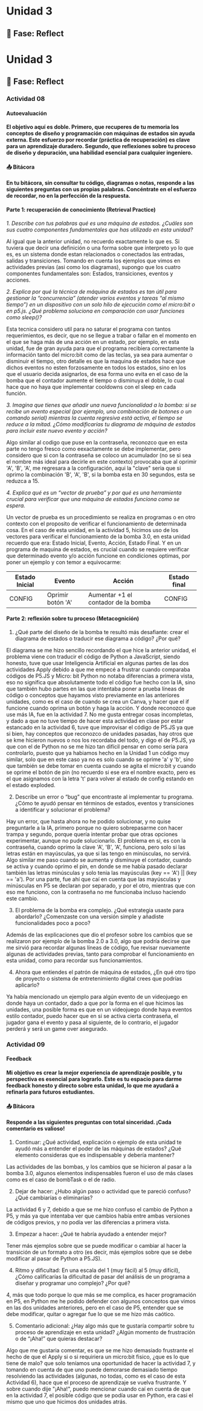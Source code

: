 # Unidad 3


## 🤔 Fase: Reflect

# Unidad 3


## 🤔 Fase: Reflect

### Actividad 08

#### Autoevaluación

#### El objetivo aquí es doble. Primero, que recuperes de tu memoria los conceptos de diseño y programación con máquinas de estados sin ayuda externa. Este esfuerzo por recordar (práctica de recuperación) es clave para un aprendizaje duradero. Segundo, que reflexiones sobre tu proceso de diseño y depuración, una habilidad esencial para cualquier ingeniero.

#### 📤 Bitácora

#### En tu bitácora, sin consultar tu código, diagramas o notas, responde a las siguientes preguntas con us propias palabras. Concéntrate en el esfuerzo de recordar, no en la perfección de la respuesta.

#### Parte 1: recuperación de conocimiento (Retrieval Practice)

*1. Describe con tus palabras qué es una máquina de estados. ¿Cuáles son sus cuatro componentes fundamentales que has utilizado en esta unidad?*

Al igual que la anterior unidad, no recuerdo exactamente lo que es. Si tuviera que decir una definición o una forma sobre que interpreto yo lo que es, es un sistema donde estan relacionados o conectados las entradas, salidas y transiciones. Tomando en cuenta los ejemplos que vimos en actividades previas (asi como los diagramas), supongo que los cuatro componentes fundamentales son: Estados, transiciones, eventos y acciones.

*2. Explica por qué la técnica de máquina de estados es tan útil para gestionar la “concurrencia” (atender varios eventos y tareas “al mismo tiempo”) en un dispositivo con un solo hilo de ejecución como el micro:bit o en p5.js. ¿Qué problema soluciona en comparación con usar funciones como sleep()?*

Esta tecnica considero util para no saturar el programa con tantos requerimientos, es decir, que no se llegue a trabar o fallar en el momento en el que se haga más de una acción en un estado, por ejemplo, en esta unidad, fue de gran ayuda para que el programa recibiera correctamente la información tanto del micro:bit como de las teclas, ya sea para aumentar o disminuir el tiempo, otro detalle es que la maquina de estados hace que dichos eventos no esten forzosamente en todos los estados, sino en los que el usuario decida asignarlos, de esa forma uno evita en el caso de la bomba que el contador aumente el tiempo o disminuya el doble, lo cual hace que no haya que implementar cooldowns con el sleep en cada función.
   
*3. Imagina que tienes que añadir una nueva funcionalidad a la bomba: si se recibe un evento especial (por ejemplo, una combinación de botones o un comando serial) mientras la cuenta regresiva está activa, el tiempo se reduce a la mitad. ¿Cómo modificarías tu diagrama de máquina de estados para incluir este nuevo evento y acción?*

Algo similar al codigo que puse en la contraseña, reconozco que en esta parte no tengo fresco como eexactamente se debe implementar, pero considero que si con la contraseña se coloco un acumulador (no se si sea el nombre más ideal para decirle en este contexto) provocaba que al oprimir 'A', 'B', 'A', me regresara a la configuración, aqui la "clave" seria que si oprimo la combinación 'B', 'A', 'B', si la bomba esta en 30 segundos, esta se reduzca a 15.
   
*4. Explica qué es un “vector de prueba” y por qué es una herramienta crucial para verificar que una máquina de estados funciona como se espera.*

Un vector de prueba es un procedimiento se realiza en programas o en otro contexto con el proposito de verificar el funcionamiento de determinada cosa. En el caso de esta unidad, en la actividad 5, hicimos uso de los vectores para verificar el funcionamiento de la bomba 3.0, en esta unidad recuerdo que era: Estado Inicial, Evento, Acción, Estado Final. 
Y en un programa de maquina de estados, es crucial cuando se requiere verificar que determinado evento y/o acción funcione en condiciones optimas, por poner un ejemplo y con temor a equivocarme:

| Estado Inicial | Evento | Acción | Estado final |
|----------------|----------------|----------------|----------------|
| CONFIG | Oprimir botón 'A' | Aumentar +1 el contador de la bomba | CONFIG |
   
#### Parte 2: reflexión sobre tu proceso (Metacognición)

1. ¿Qué parte del diseño de la bomba te resultó más desafiante: crear el diagrama de estados o traducir ese diagrama a código? ¿Por qué?

El diagrama se me hizo sencillo recordando el que hice la anterior unidad, el problema viene con traducir el código de Python a JavaScript, siendo honesto, tuve que usar Inteligencia Artificial en algunas partes de las dos actividades Apply debido a que me empecé a frustrar cuando comparaba códigos de P5.JS y Micro: bit Python no notaba diferencias a primera vista, eso no significa que absolutamente todo el código fue hecho con la IA, sino que también hubo partes en las que intentaba poner a prueba líneas de código o conceptos que hayamos visto previamente en las anteriores unidades, como es el caso de cuando se crea un Canva, y hacer que el if funcione cuando oprima un botón y haga la acción. Y donde reconozco que use más IA, fue en la actividad 7. No me gusta entregar cosas incompletas, y dado a que no tuve tiempo de hacer esta actividad en clase por estar estancado en la actividad 6, tuve que improvisar el código de P5.JS ya que si bien, hay conceptos que reconozco de unidades pasadas, hay otros que se kme hicieron nuevos o nos los recordaba del todo, y digo el de P5.JS, ya que con el de Python no se me hizo tan difícil pensar en como seria para controlarlo, puesto que ya habiamos hecho en la Unidad 1 un código muy similar, solo que en este caso ya no es solo cuando se oprime 'a' y 'b', sino que también se debe tomar en cuenta cuando se agita el micro:bit y cuando se oprime el botón de pin (no recuerdo si ese era el nombre exacto, pero es el que asignamos con la letra 't' para volver al estado de config estando en el estado exploded.
   
2. Describe un error o “bug” que encontraste al implementar tu programa. ¿Cómo te ayudó pensar en términos de estados, eventos y transiciones a identificar y solucionar el problema?

Hay un error, que hasta ahora no he podido solucionar, y no quise preguntarle a la IA, primero porque no quiero sobrepasarme con hacer trampa y segundo, porque quería intentar probar que otras opciones experimentar, aunque no pude solucionarlo. El problema en si, es con la contraseña, cuando oprimo la clave 'A', 'B', 'A', funciona, pero solo si las letras están en mayúsculas, ya que si las tengo en minúsculas, no servirá. Algo similar me paso cuando se aumenta y disminuye el contador, cuando se activa y cuando oprimo el pin, en donde se me había pasado declarar también las letras minúsculas y solo tenia las mayúsculas (key == 'A') || (key == 'a'). Por una parte, fue ahí que caí en cuenta que las mayúsculas y minúsculas en P5 se declaran por separado, y por el otro, mientras que con eso me funciono, con la contraseña no me funcionaba incluso haciendo este cambio.
   
3. El problema de la bomba era complejo. ¿Qué estrategia usaste para abordarlo? ¿Comenzaste con una versión simple y añadiste funcionalidades poco a poco?

Además de las explicaciones que dio el profesor sobre los cambios que se realizaron por ejemplo de la bomba 2.0 a 3.0, algo que podría decirse que me sirvió para recordar algunas líneas de código, fue revisar nuevamente algunas de actividades previas, tanto para comprobar el funcionamiento en esta unidad, como para recordar sus funcionamientos.
   
4. Ahora que entiendes el patrón de máquina de estados, ¿En qué otro tipo de proyecto o sistema de entretenimiento digital crees que podrías aplicarlo?

Ya había mencionado un ejemplo para algún evento de un videojuego en donde haya un contador, dado a que por la forma en el que hicimos las unidades, una posible forma es que en un videojuego donde haya eventos estilo contador, puedo hacer que en si se activa cierta contraseña, el jugador gana el evento y pasa al siguiente, de lo contrario, el jugador perderá y será un game over asegurado. 

### Actividad 09

#### Feedback

#### Mi objetivo es crear la mejor experiencia de aprendizaje posible, y tu perspectiva es esencial para lograrlo. Este es tu espacio para darme feedback honesto y directo sobre esta unidad, lo que me ayudará a refinarla para futuros estudiantes.

#### 📤 Bitácora

#### Responde a las siguientes preguntas con total sinceridad. ¡Cada comentario es valioso!

1. Continuar: ¿Qué actividad, explicación o ejemplo de esta unidad te ayudó más a entender el poder de las máquinas de estados? ¿Qué elemento consideras que es indispensable y debería mantener?

Las actividades de las bombas, y los cambios que se hicieron al pasar a la bomba 3.0, algunos elementos indispensables fueron el uso de más clases como es el caso de bombTask o el de radio.
   
2. Dejar de hacer: ¿Hubo algún paso o actividad que te pareció confuso? ¿Qué cambiarías o eliminarías?

La actividad 6 y 7, debido a que se me hizo confuso el cambio de Python a P5, y más ya que intentaba ver que cambios había entre ambas versiones de códigos previos, y no podía ver las diferencias a primera vista.
   
3. Empezar a hacer: ¿Qué te habría ayudado a entender mejor?

Tener más ejemplos sobre que se puede modificar o cambiar al hacer la transición de un formato a otro (es decir, más ejemplos sobre que se debe modificar al pasar de Python a P5.JS).
   
4. Ritmo y dificultad: En una escala del 1 (muy fácil) al 5 (muy difícil), ¿Cómo calificarías la dificultad de pasar del análisis de un programa a diseñar y programar uno complejo? ¿Por qué?

4, más que todo porque lo que más se me complica, es hacer programación en P5, en Python me he podido defender con algunos conceptos que vimos en las dos unidades anteriores, pero en el caso de P5, entender que se debe modificar, quitar o agregar fue lo que se me hizo más caótico.
   
5. Comentario adicional: ¿Hay algo más que te gustaría compartir sobre tu proceso de aprendizaje en esta unidad? ¿Algún momento de frustración o de “¡Aha!” que quieras destacar?

Algo que me gustaria comentar, es que se me hizo demasiado frustrante el hecho de que el Apply si o si requiriera un micro:bit fisico, ¿que es lo que tiene de malo? que solo teníamos una oportunidad de hacer la actividad 7, y tomando en cuenta de que uno puede demorarse demasiado tiempo resolviendo las actividades (algunas, no todas, como es el caso de esta Actividad 6), hace que el proceso de aprendizaje se vuelva frustrante. Y sobre cuando dije "¡Aha!", puedo mencionar cuando caí en cuenta de que en la actividad 7, el posible código que se podía usar en Python, era casi el mismo que uno que hicimos dos unidades atrás.
